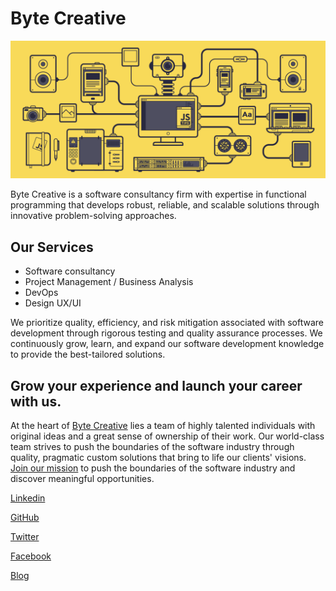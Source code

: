 # Byte Creative

![Stack Builders GitHub Banner-Resize](https://github.com/nzokolab/.github/raw/main/banner.gif)

Byte Creative is a software consultancy firm with expertise in functional programming that develops robust, reliable, and scalable solutions through innovative problem-solving approaches.

## Our Services

- Software consultancy
- Project Management / Business Analysis
- DevOps
- Design UX/UI

We prioritize quality, efficiency, and risk mitigation associated with software development through rigorous testing and quality assurance processes. We continuously grow, learn, and expand our software development knowledge to provide the best-tailored solutions.

## Grow your experience and launch your career with us.

At the heart of [Byte Creative](https://www.bytecreative.cg/) lies a team of highly talented individuals with original ideas and a great sense of ownership of their work. Our world-class team strives to push the boundaries of the software industry through quality, pragmatic custom solutions that bring to life our clients' visions. [Join our mission](https://www.byte.cg/join-us/) to push the boundaries of the software industry and discover meaningful opportunities.

[Linkedin](https://www.linkedin.com/company/bytecreative/)

[GitHub](https://github.com/bytecreative)

[Twitter](https://twitter.com/bytecreativ)

[Facebook](https://www.facebook.com/bytecreativecg)

[Blog](https://www.bytecreative.com/blog/)
